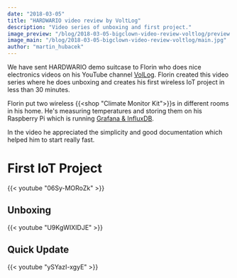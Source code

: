 ```yaml
---
date: "2018-03-05"
title: "HARDWARIO video review by VoltLog"
description: "Video series of unboxing and first project."
image_preview: "/blog/2018-03-05-bigclown-video-review-voltlog/preview.jpg"
image_main: "/blog/2018-03-05-bigclown-video-review-voltlog/main.jpg"
author: "martin_hubacek"
---
```


We have sent HARDWARIO demo suitcase to Florin who does nice electronics videos on his YouTube channel [VolLog](https://www.youtube.com/channel/UCdXHgsCiql_78oT5ydXWvzA).
Florin created this video series where he does unboxing and creates his first wireless IoT project in less than 30 minutes.

Florin put two wireless {{<shop "Climate Monitor Kit">}}s in different rooms in his home. He's measuring temperatures and storing them on his Raspberry Pi which is running [Grafana & InfluxDB](https://developers.bigclown.com/integrations/grafana-for-visualization).

In the video he appreciated the simplicity and good documentation which helped him to start really fast.

# First IoT Project

{{< youtube "06Sy-MORoZk" >}}

## Unboxing

{{< youtube "U9KgWIXIDJE" >}}

## Quick Update

{{< youtube "ySYazI-xgyE" >}}
